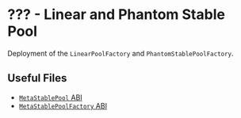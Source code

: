 # ??? - Linear and Phantom Stable Pool

Deployment of the `LinearPoolFactory` and `PhantomStablePoolFactory`.

## Useful Files

- [`MetaStablePool` ABI](abi/MetaStablePool.json)
- [`MetaStablePoolFactory` ABI](abi/MetaStablePoolFactory.json)
